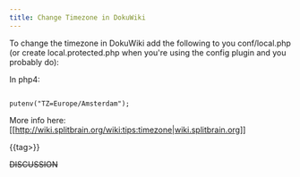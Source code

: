 ```yaml
---
title: Change Timezone in DokuWiki
---
```

To change the timezone in DokuWiki add the following to you conf/local.php (or create local.protected.php when you're using the config plugin and you probably do):

In php4:

<code php>
putenv("TZ=Europe/Amsterdam");
</code>

More info here: [[http://wiki.splitbrain.org/wiki:tips:timezone|wiki.splitbrain.org]]

{{tag>}}


~~DISCUSSION~~
